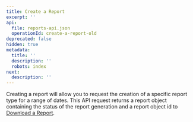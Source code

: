 ```yaml
---
title: Create a Report
excerpt: ''
api:
  file: reports-api.json
  operationId: create-a-report-old
deprecated: false
hidden: true
metadata:
  title: ''
  description: ''
  robots: index
next:
  description: ''
---
```

Creating a report will allow you to request the creation of a specific report type for a range of dates. This API request returns a report object containing the status of the report generation and a report object id to [Download a Report](https://docs.y.uno/reference/download-a-report).